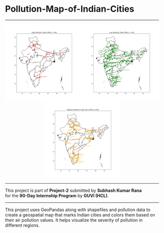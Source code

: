 # Pollution-Map-of-Indian-Cities

---
<p align="center">
  <img src="indian_Cities_pollution_High.png" width="250" alt="Line Graph" />
  <img src="indian_Cities_pollution_low.png" width="250" alt="Bar Graph" />
  <img src="indian_Cities_pollution_Medium.png" width="250" alt="Pie Chart" />
</p>

---

This project is part of **Project-2** submitted by **Subhash Kumar Rana**  
for the **90-Day Internship Program** by **GUVI (HCL)**.

---
This project uses GeoPandas along with shapefiles and pollution data to create a geospatial map that marks Indian cities and colors them based on their air pollution values. It helps visualize the severity of pollution in different regions.
